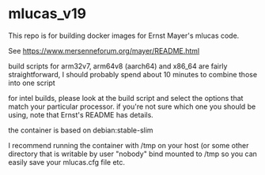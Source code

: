 # mlucas_v19

This repo is for building docker images for Ernst Mayer's mlucas code.

See https://www.mersenneforum.org/mayer/README.html

build scripts for arm32v7, arm64v8 (aarch64) and x86_64 are fairly straightforward, I should probably spend about 10 minutes to combine those into one script

for intel builds, please look at the build script and select the options that match your particular processor.  if you're not sure which one you should be using, note that Ernst's README has details.

the container is based on debian:stable-slim

I recommend running the container with /tmp on your host (or some other directory that is writable by user "nobody" bind mounted to /tmp so you can easily save your mlucas.cfg file etc.
